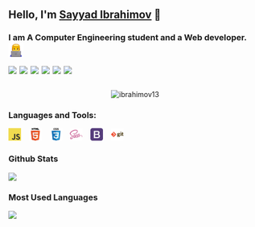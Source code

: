 ## Hello, I'm [Sayyad Ibrahimov](https://github.com/ibrahimov13) 👋

### I am A Computer Engineering student and a Web developer. <img src="https://raw.githubusercontent.com/heydrdev/devtools/main/emojis/telegram/man-technologist.gif" height="30" width="30" align="center" />

[<img  width="22" src="https://unpkg.com/simple-icons@v4/icons/youtube.svg" align="left" />][Youtube]
[<img  width="22" src="https://unpkg.com/simple-icons@v4/icons/twitter.svg" align="left" />][Twitter]
[<img  width="22" src="https://unpkg.com/simple-icons@v4/icons/linkedin.svg" align="left" />][Linkedin]
[<img  width="22" src="https://unpkg.com/simple-icons@v4/icons/github.svg" align="left" />][Github]
[<img  width="22" src="https://unpkg.com/simple-icons@v4/icons/instagram.svg" align="left" />][Instagram]
[<img  width="22" src="https://unpkg.com/simple-icons@v4/icons/facebook.svg" align="left" />][Facebook]

<br>
<br>

<p align="center"><img src="https://komarev.com/ghpvc/?username=ibrahimov13&label=Profile+Views&color=blue&style=plastic" alt="ibrahimov13"/></p>

### Languages and Tools:


<code><img src="https://raw.githubusercontent.com/github/explore/80688e429a7d4ef2fca1e82350fe8e3517d3494d/topics/javascript/javascript.png" width="25" height="25"></code>&nbsp;&nbsp;&nbsp;
<code><img src="https://raw.githubusercontent.com/github/explore/80688e429a7d4ef2fca1e82350fe8e3517d3494d/topics/html/html.png" width="25" height="25"></code>&nbsp;&nbsp;&nbsp;
<code><img src="https://raw.githubusercontent.com/github/explore/80688e429a7d4ef2fca1e82350fe8e3517d3494d/topics/css/css.png" width="25" height="25"></code>&nbsp;&nbsp;&nbsp;
<code><img src="https://raw.githubusercontent.com/github/explore/80688e429a7d4ef2fca1e82350fe8e3517d3494d/topics/sass/sass.png" width="25" height="25"></code>&nbsp;&nbsp;&nbsp;
<code><img src="https://raw.githubusercontent.com/github/explore/80688e429a7d4ef2fca1e82350fe8e3517d3494d/topics/bootstrap/bootstrap.png" width="25" height="25"></code>&nbsp;&nbsp;&nbsp;
<code><img src="https://raw.githubusercontent.com/github/explore/80688e429a7d4ef2fca1e82350fe8e3517d3494d/topics/git/git.png" width="25" height="25"></code>&nbsp;&nbsp;&nbsp;

### Github Stats

<a href="https://github.com/ibrahimov13"><img align="center" src="https://github-readme-stats.vercel.app/api?username=ibrahimov13&show_icons=true"></a>

### Most Used Languages

<a href="https://github.com/ibrahimov13"><img src="https://github-readme-stats.vercel.app/api/top-langs/?username=ibrahimov13&layout=compact" >

[Youtube]: https://www.youtube.com
[Twitter]: https://twitter.com
[Linkedin]: https://www.linkedin.com/in/sayyadibrahimov/
[Github]: https://github.com
[Instagram]: https://www.instagram.com
[Facebook]: https://www.facebook.com
